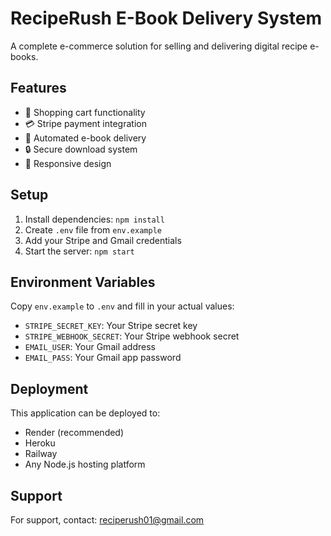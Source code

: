 # RecipeRush E-Book Delivery System

A complete e-commerce solution for selling and delivering digital recipe e-books.

## Features

- 🛒 Shopping cart functionality
- 💳 Stripe payment integration
- 📧 Automated e-book delivery
- 🔒 Secure download system
- 📱 Responsive design

## Setup

1. Install dependencies: `npm install`
2. Create `.env` file from `env.example`
3. Add your Stripe and Gmail credentials
4. Start the server: `npm start`

## Environment Variables

Copy `env.example` to `.env` and fill in your actual values:

- `STRIPE_SECRET_KEY`: Your Stripe secret key
- `STRIPE_WEBHOOK_SECRET`: Your Stripe webhook secret
- `EMAIL_USER`: Your Gmail address
- `EMAIL_PASS`: Your Gmail app password

## Deployment

This application can be deployed to:
- Render (recommended)
- Heroku
- Railway
- Any Node.js hosting platform

## Support

For support, contact: reciperush01@gmail.com

